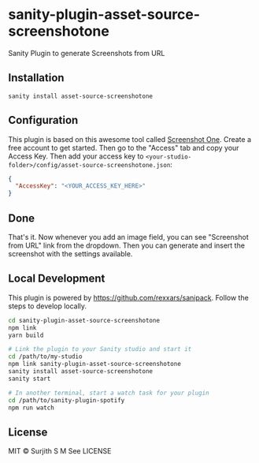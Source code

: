 # sanity-plugin-asset-source-screenshotone

Sanity Plugin to generate Screenshots from URL

## Installation

```
sanity install asset-source-screenshotone
```

## Configuration

This plugin is based on this awesome tool called [Screenshot One](https://screenshotone.com/). Create a free account to get started. Then go to the "Access" tab and copy your Access Key. Then add your access key to `<your-studio-folder>/config/asset-source-screenshotone.json`:

```json
{
  "AccessKey": "<YOUR_ACCESS_KEY_HERE>"
}
```

## Done

That's it. Now whenever you add an image field, you can see "Screenshot from URL" link from the dropdown. Then you can generate and insert the screenshot with the settings available.

## Local Development

This plugin is powered by https://github.com/rexxars/sanipack. Follow the steps to develop locally.

```bash
cd sanity-plugin-asset-source-screenshotone
npm link
yarn build

# Link the plugin to your Sanity studio and start it
cd /path/to/my-studio
npm link sanity-plugin-asset-source-screenshotone
sanity install asset-source-screenshotone
sanity start

# In another terminal, start a watch task for your plugin
cd /path/to/sanity-plugin-spotify
npm run watch
```

## License

MIT © Surjith S M
See LICENSE
